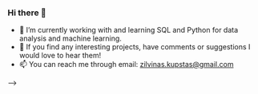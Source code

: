 ### Hi there 👋


- 🌱 I’m currently working with and learning SQL and Python for data analysis and machine learning.
- 💬 If you find any interesting projects, have comments or suggestions I would love to hear them!
- 📫 You can reach me through email: zilvinas.kupstas@gmail.com

-->
